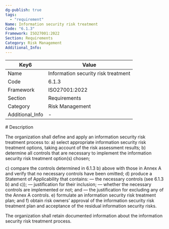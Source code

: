 ```yaml
---
dg-publish: true
tags:
  - "requirement"
Name: Information security risk treatment
Code: "6.1.3"
Framework: ISO27001:2022
Section: Requirements
Category: Risk Management
Additional_Info: 
---
```


<div><table class="dataview table-view-table"><thead class="table-view-thead"><tr class="table-view-tr-header"><th class="table-view-th"><span>Key</span><span class="dataview small-text">6</span></th><th class="table-view-th"><span>Value</span></th></tr></thead><tbody class="table-view-tbody"><tr><td><span>Name</span></td><td><span>Information security risk treatment</span></td></tr><tr><td><span>Code</span></td><td><span>6.1.3</span></td></tr><tr><td><span>Framework</span></td><td><span>ISO27001:2022</span></td></tr><tr><td><span>Section</span></td><td><span>Requirements</span></td></tr><tr><td><span>Category</span></td><td><span>Risk Management</span></td></tr><tr><td><span>Additional_Info</span></td><td><span>-</span></td></tr></tbody></table></div>
# Description

The organization shall define and apply an information security risk treatment process to: 
a) select appropriate information security risk treatment options, taking account of the risk assessment results; 
b) determine all controls that are necessary to implement the information security risk treatment option(s) chosen; 

c) compare the controls determined in 6.1.3 b) above with those in Annex A and verify that no necessary controls have been omitted; 
d) produce a Statement of Applicability that contains: 
— the necessary controls (see 6.1.3 b) and c)); 
— justification for their inclusion; 
— whether the necessary controls are implemented or not; and 
— the justification for excluding any of the Annex A controls. 
e) formulate an information security risk treatment plan; and 
f) obtain risk owners’ approval of the information security risk treatment plan and acceptance of the residual information security risks. 

The organization shall retain documented information about the information security risk treatment process.
